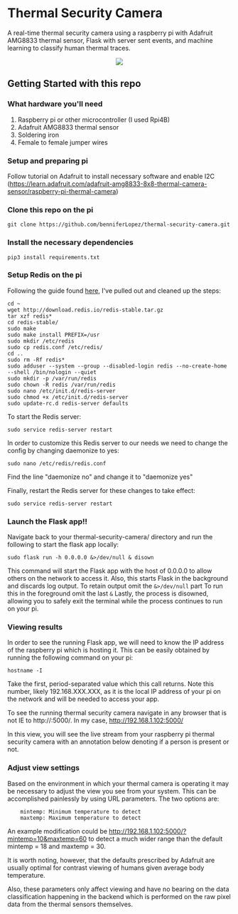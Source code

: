 # Thermal Security Camera

A real-time thermal security camera using a raspberry pi with Adafruit AMG8833 thermal sensor, Flask with server sent events, and machine learning to classify human thermal traces.
<p align="center">
  <img src="https://github.com/benniferLopez/thermal-security-camera/blob/master/thermalCamDemo.gif">
</p>

## Getting Started with this repo

### What hardware you'll need

1. Raspberry pi or other microcontroller (I used Rpi4B)
2. Adafruit AMG8833 thermal sensor
3. Soldering iron
4. Female to female jumper wires


### Setup and preparing pi

Follow tutorial on Adafruit to install necessary software and enable I2C (https://learn.adafruit.com/adafruit-amg8833-8x8-thermal-camera-sensor/raspberry-pi-thermal-camera)


### Clone this repo on the pi

```
git clone https://github.com/benniferLopez/thermal-security-camera.git
```

### Install the necessary dependencies
```
pip3 install requirements.txt
```

### Setup Redis on the pi

Following the guide found [here](https://habilisbest.com/install-redis-on-your-raspberrypi), I've pulled out and cleaned up the steps:

```
cd ~
wget http://download.redis.io/redis-stable.tar.gz
tar xzf redis*
cd redis-stable/
sudo make
sudo make install PREFIX=/usr
sudo mkdir /etc/redis
sudo cp redis.conf /etc/redis/
cd ..
sudo rm -Rf redis*
sudo adduser --system --group --disabled-login redis --no-create-home --shell /bin/nologin --quiet
sudo mkdir -p /var/run/redis
sudo chown -R redis /var/run/redis
sudo nano /etc/init.d/redis-server
sudo chmod +x /etc/init.d/redis-server
sudo update-rc.d redis-server defaults
```

To start the Redis server:

```
sudo service redis-server restart
```

In order to customize this Redis server to our needs we need to change the config by changing daemonize to yes:

```
sudo nano /etc/redis/redis.conf
```
Find the line "daemonize no" and change it to "daemonize yes"


Finally, restart the Redis server for these changes to take effect:

```
sudo service redis-server restart
```


### Launch the Flask app!!

Navigate back to your thermal-security-camera/ directory and run the following to start the flask app locally:

```
sudo flask run -h 0.0.0.0 &>/dev/null & disown
```

This command will start the Flask app with the host of 0.0.0.0 to allow others on the network to access it.
Also, this starts Flask in the background and discards log output.
To retain output omit the ```&>/dev/null``` part
To run this in the foreground omit the last ```&```
Lastly, the process is disowned, allowing you to safely exit the terminal while the process continues to run on your pi.



### Viewing results

In order to see the running Flask app, we will need to know the IP address of the raspberry pi which is hosting it.
This can be easily obtained by running the following command on your pi:

```
hostname -I
```

Take the first, period-separated value which this call returns. Note this number, likely 192.168.XXX.XXX, as it is the local IP address of your pi on the network and will be needed to access your app.

To see the running thermal security camera navigate in any browser that is not IE to http://<your-ip-here>:5000/. 
In my case, http://192.168.1.102:5000/

In this view, you will see the live stream from your raspberry pi thermal security camera with an annotation below denoting if a person is present or not.


### Adjust view settings

Based on the environment in which your thermal camera is operating it may be necessary to adjust the view you see from your system. This can be accomplished painlessly by using URL parameters. The two options are:
  ``` 
      mintemp: Minimum temperature to detect
      maxtemp: Maximum temperature to detect
  ```
An example modification could be http://192.168.1.102:5000/?mintemp=10&maxtemp=60 to detect a much wider range than the default mintemp = 18 and maxtemp = 30.

It is worth noting, however, that the defaults prescribed by Adafruit are usually optimal for contrast viewing of humans given average body temperature.

Also, these parameters only affect viewing and have no bearing on the data classification happening in the backend which is performed on the raw pixel data from the thermal sensors themselves.
